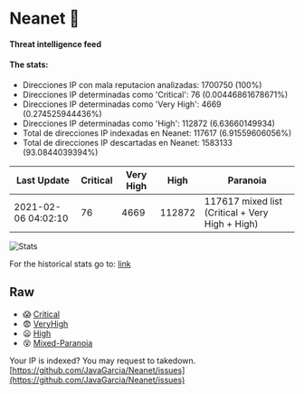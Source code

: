 # Neanet :hocho:
#### Threat intelligence feed
#### The stats:

- Direcciones IP con mala reputacion analizadas: 1700750 (100%)
- Direcciones IP determinadas como 'Critical':  76 (0.00446861678671%)
- Direcciones IP determinadas como 'Very High':  4669 (0.274525944436%)
- Direcciones IP determinadas como 'High':  112872 (6.63660149934)
- Total de direcciones IP indexadas en Neanet:  117617 (6.91559606056%)
- Total de direcciones IP descartadas en Neanet:  1583133 (93.0844039394%)

| Last Update | Critical | Very High | High | Paranoia |
| --- | --- | --- | --- | --- |
| 2021-02-06 04:02:10 | 76 | 4669 | 112872 | 117617 mixed list (Critical + Very High + High)|

![Stats](https://docs.google.com/spreadsheets/d/e/2PACX-1vSnaNMIXVabIpDJjufMlzH7poXnshF3mgd8Is1g9ytUEzVsP5my4Trn8f-xkoLLQ38xpL3HtmUexLo6/pubchart?oid=501124687&format=image)

For the historical stats go to: [link](/stats.csv)
## Raw
- :scream: [Critical](https://raw.githubusercontent.com/JavaGarcia/Neanet/master/blacklists/neanet_critical.txt)
- :fearful: [VeryHigh](https://raw.githubusercontent.com/JavaGarcia/Neanet/master/blacklists/neanet_veryHigh.txtt)
- :frowning: [High](https://raw.githubusercontent.com/JavaGarcia/Neanet/master/blacklists/neanet_high.txt)
- :dizzy_face: [Mixed-Paranoia](https://raw.githubusercontent.com/JavaGarcia/Neanet/master/blacklists/neanet_all.txt)


Your IP is indexed? You may request to takedown. [https://github.com/JavaGarcia/Neanet/issues](https://github.com/JavaGarcia/Neanet/issues)


























































































































































































































































































































































































































































































































































































































































































































































































































































































































































































































































































































































































































































































































































































































































































































































































































































































































































































































































































































































































































































































































































































































































































































































































































































































































































































































































































































































































































































































































































































































































































































































































































































































































































































































































































































































































































































































































































































































































































































































































































































































































































